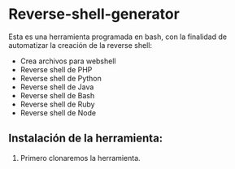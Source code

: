 # Reverse-shell-generator

Esta es una herramienta programada en bash, con la finalidad de automatizar la creación de la reverse shell:
<ul>
  <li>Crea archivos para webshell</li>
  <li>Reverse shell de PHP</li>
  <li>Reverse shell de Python</li>
  <li>Reverse shell de Java</li>
  <li>Reverse shell de Bash</li>
  <li>Reverse shell de Ruby</li>
  <li>Reverse shell de Node</li>
</ul>

Instalación de la herramienta:
------------------------------

1. Primero clonaremos la herramienta.
